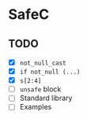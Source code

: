 # SafeC

## TODO

- [x] `not_null_cast`
- [x] `if not_null (...)`
- [x] `s[2:4]`
- [ ] `unsafe` block
- [ ] Standard library
- [ ] Examples
